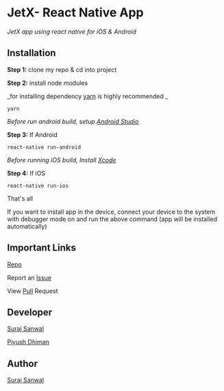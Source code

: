 # JetX- React Native App

_JetX app using react native for iOS & Android_

## Installation

**Step 1:** clone my repo & cd into project

**Step 2:** install node modules

_for installing dependency [yarn](https://yarnpkg.com/lang/en/) is highly recommended _

```
yarn
```

_Before run android build, setup [Android Studio](https://facebook.github.io/react-native/docs/android-setup.html)_

**Step 3:** If Android

```
react-native run-android
```

_Before running iOS build, Install [Xcode](https://developer.apple.com/xcode/download/)_

**Step 4:** If iOS

```
react-native run-ios
```

That's all

If you want to install app in the device, connect your device to the system with debugger mode on and run the above command (app will be installed automatically)

## Important Links

[Repo](https://github.com/blue-light-equity-pty-ltd/marketplace-mobile)

Report an [Issue](https://github.com/blue-light-equity-pty-ltd/marketplace-mobile/issues)

View [Pull](https://github.com/blue-light-equity-pty-ltd/marketplace-mobile/pulls) Request

## Developer

[Suraj Sanwal](https://github.com/surajSDM)

[Piyush Dhiman](https://github.com/piyush-sdm)

## Author

[Suraj Sanwal](https://github.com/surajSDM)
